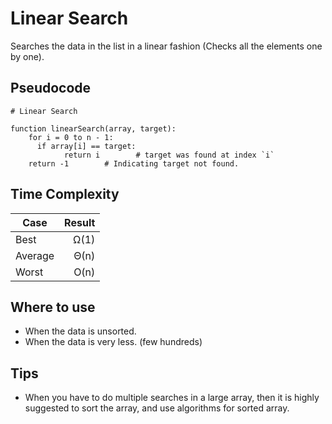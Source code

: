 # Linear Search
Searches the data in the list in a linear fashion (Checks all the elements one by one).

## Pseudocode
```
# Linear Search

function linearSearch(array, target):
    for i = 0 to n - 1:
      if array[i] == target:
            return i        # target was found at index `i`
    return -1        # Indicating target not found.
```

## Time Complexity
|Case        | Result|
|------------|------:|
|Best        |   Ω(1)|
|Average     |   Θ(n)|
|Worst       |   O(n)|

## Where to use
- When the data is unsorted.
- When the data is very less. (few hundreds)

## Tips
- When you have to do multiple searches in a large array, then it is highly suggested to sort the array, and use algorithms for sorted array.
